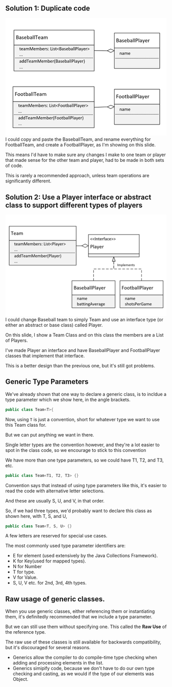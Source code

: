 ## Solution 1: Duplicate code
![image_1.png](image_1.png)
I could copy and paste the BaseballTeam, and rename everything for FootballTeam, and create a FootballPlayer, as I'm showing on this slide.

This means I'd have to make sure any changes I make to one team or player that made sense for the other team and player, had to be made in both sets of code.

This is rarely a recommended approach, unless team operations are significantly different.

## Solution 2: Use a Player interface or abstract class to support different types of players
![image_2.png](image_2.png)
I could change Baseball team to simply Team and use an interface type (or either an abstract or base class) called Player.

On this slide, I show a Team Class and on this class the members are a List of Players.

I've made Player an interface and have BaseballPlayer and FootballPlayer classes that implement that interface.

This is a better design than the previous one, but it's still got problems.

## Generic Type Parameters
We've already shown that one way to declare a generic class, is to incldue a type parameter which we show here, in the angle brackets.
```java
public class Team<T>{
```

Now, using `T` is just a convention, short for whatever type we want to use this Team class for.

But we can put anything we want in there.

Single letter types are the convention however, and they're a lot easier to spot in the class code, so we encourage to stick to this convention 

We have more than one type parameters, so we could have T1, T2, and T3, etc.
```java
public class Team<T1, T2, T3> {}
```

Convention says that instead of using type parameters like this, it's easier to read the code with alternative letter selections.

And these are usually S, U, and V, in that order.

So, if we had three types, we'd probably want to declare this class as shown here, with T, S, and U,
```java
public class Team<T, S, U> {}
```

A few letters are reserved for special use cases.

The most commonly used type parameter identifiers are:
- E for element (used extensively by the Java Collections Framework).
- K for Key(used for mapped types).
- N for Number
- T for type.
- V for Value.
- S, U, V etc. for 2nd, 3rd, 4th types.

## Raw usage of generic classes.
When you use generic classes, either referencing them or instantiating them, it's definitedly recommended that we include a type parameter.

But we can still use them without specifying one. This called the <b>Raw Use</b> of the reference type.

The raw use of these classes is still available for backwards compatibility, but it's discouraged for several reasons.
- Generics allow the compiler to do compile-time type checking when adding and processing elements in the list.
- Generics simipify code, because we don't have to do our own type checking and casting, as we would if the type of our elements was Object.